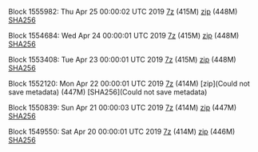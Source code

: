 Block 1555982: Thu Apr 25 00:00:02 UTC 2019 [7z](https://transfer.sh/12ilYW/bootstrap.dat.20190425.7z) (415M) [zip](https://transfer.sh/ofJMD/bootstrap.dat.20190425.zip) (448M) [SHA256](https://transfer.sh/1WZmR/sha256.txt)

Block 1554684: Wed Apr 24 00:00:01 UTC 2019 [7z](https://transfer.sh/pfK7X/bootstrap.dat.20190424.7z) (415M) [zip](https://transfer.sh/1kU2B/bootstrap.dat.20190424.zip) (448M) [SHA256](https://transfer.sh/cntMZ/sha256.txt)

Block 1553408: Tue Apr 23 00:00:01 UTC 2019 [7z](https://transfer.sh/12e50P/bootstrap.dat.20190423.7z) (415M) [zip](https://transfer.sh/szDtH/bootstrap.dat.20190423.zip) (448M) [SHA256](https://transfer.sh/5b6iR/sha256.txt)

Block 1552120: Mon Apr 22 00:00:01 UTC 2019 [7z]() (414M) [zip](Could not save metadata) (447M) [SHA256](Could not save metadata)

Block 1550839: Sun Apr 21 00:00:03 UTC 2019 [7z](https://transfer.sh/LxpoC/bootstrap.dat.20190421.7z) (414M) [zip](https://transfer.sh/6JHF9/bootstrap.dat.20190421.zip) (447M) [SHA256](https://transfer.sh/QsNZw/sha256.txt)

Block 1549550: Sat Apr 20 00:00:01 UTC 2019 [7z](https://transfer.sh/m6CQP/bootstrap.dat.20190420.7z) (414M) [zip](https://transfer.sh/xqs4X/bootstrap.dat.20190420.zip) (446M) [SHA256](https://transfer.sh/LLTTs/sha256.txt)

